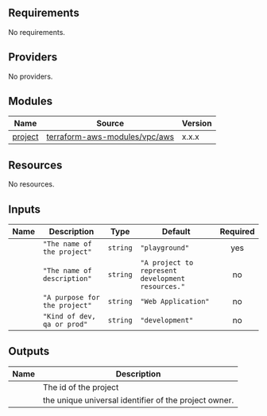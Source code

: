 ## Requirements

No requirements.

## Providers

No providers.

## Modules

| Name | Source | Version |
|------|--------|---------|
| <a name="digitalocean_project"></a> [project](#module\digitalocean_project) | [terraform-aws-modules/vpc/aws](https://registry.terraform.io/providers/digitalocean/digitalocean/latest/docs/resources/project) | x.x.x |

## Resources

No resources.

## Inputs

| Name | Description | Type | Default | Required |
|------|-------------|------|---------|:--------:|
| <a name="project_name"></a>| `"The name of the project"` | `string` | `"playground"` | yes |
| <a name="project_description"></a>| `"The name of description"` | `string` | `"A project to represent development resources."` | no |
| <a name="project_purpose"></a>| `"A purpose for the project"` | `string` | `"Web Application"` | no |
| <a name="project_environment"></a>| `"Kind of dev, qa or prod"` | `string` | `"development"` | no |

## Outputs

| Name | Description |
|------|-------------|
| <a name="project_id"></a> | The id of the project |
| <a name="project_owner_uuid"></a> | the unique universal identifier of the project owner. |
